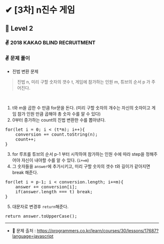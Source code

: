 # ✔ [3차] n진수 게임
## 🌈 Level 2
### ✌ 2018 KAKAO BLIND RECRUITMENT
### ✌ 문제 풀이
- 진법 변환 문제
> 진법 n, 미리 구할 숫자의 갯수 t, 게임에 참가하는 인원 m, 튜브의 순서 p 가 주어진다. 
<br>

1. t와 m을 곱한 수 만큼 for문을 돈다. (미리 구할 숫자의 개수는 자신의 숫자이고 게임 참가 인원 만큼 곱해야 총 숫자 수를 알 수 있다)
2. 0부터 증가하는 count의 진법 변환한 수를 뽑아낸다.
<pre>
for(let i = 0; i < (t*m); i++){
    conversion += count.toString(n);
    count++;
}
</pre>
3. for 루프를 튜브의 순서 p-1 부터 시작하여 참가하는 인원 수에 따라 step을 정해주어야 자신이 내야할 수를 알 수 있다. (`i+=m`)
4. 그 숫자들을 `answer`에 추가시키고, 미리 구할 숫자의 갯수 t와 길이가 같아지면 break 해준다.
<pre>
for(let i = p-1; i < conversion.length; i+=m){
    answer += conversion[i];
    if(answer.length === t) break;
}
</pre>
5. 대문자로 변경후 `return`해준다.
<pre>
return answer.toUpperCase();
</pre>

<hr>

- 📌 문제 출처 : https://programmers.co.kr/learn/courses/30/lessons/17687?language=javascript